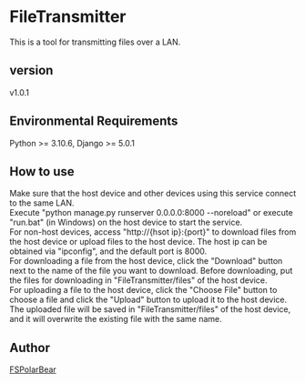 # FileTransmitter
This is a tool for transmitting files over a LAN.

## version
v1.0.1

## Environmental Requirements
Python >= 3.10.6, Django >= 5.0.1

## How to use
Make sure that the host device and other devices using this service connect to the same LAN.<br>
Execute "python manage.py runserver 0.0.0.0:8000 --noreload" or execute "run.bat" (in Windows) on the host device to start the service.<br>
For non-host devices, access "http://{hsot ip}:{port}" to download files from the host device or upload files to the host device. The host ip can be obtained via "ipconfig", and the default port is 8000.<br>
For downloading a file from the host device, click the "Download" button next to the name of the file you want to download. Before downloading, put the files for downloading in "FileTransmitter/files" of the host device.<br>
For uploading a file to the host device, click the "Choose File" button to choose a file and click the "Upload" button to upload it to the host device. The uploaded file will be saved in "FileTransmitter/files" of the host device, and it will overwrite the existing file with the same name.<br>

## Author
[FSPolarBear](https://github.com/FSPolarBear)